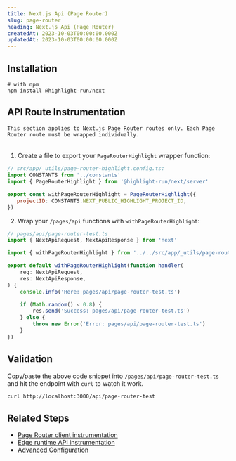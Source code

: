 ```yaml
---
title: Next.js Api (Page Router)
slug: page-router
heading: Next.js Api (Page Router)
createdAt: 2023-10-03T00:00:00.000Z
updatedAt: 2023-10-03T00:00:00.000Z
---
```


## Installation

```shell
# with npm
npm install @highlight-run/next
```

## API Route Instrumentation

```hint
This section applies to Next.js Page Router routes only. Each Page Router route must be wrapped individually.
```

######

1. Create a file to export your `PageRouterHighlight` wrapper function:

 ```javascript
// src/app/_utils/page-router-highlight.config.ts:
import CONSTANTS from '../constants'
import { PageRouterHighlight } from '@highlight-run/next/server'

export const withPageRouterHighlight = PageRouterHighlight({
	projectID: CONSTANTS.NEXT_PUBLIC_HIGHLIGHT_PROJECT_ID,
})
 ```

2. Wrap your `/pages/api` functions with `withPageRouterHighlight`:

```typescript
// pages/api/page-router-test.ts
import { NextApiRequest, NextApiResponse } from 'next'

import { withPageRouterHighlight } from '../../src/app/_utils/page-router-highlight.config'

export default withPageRouterHighlight(function handler(
	req: NextApiRequest,
	res: NextApiResponse,
) {
	console.info('Here: pages/api/page-router-test.ts')

	if (Math.random() < 0.8) {
		res.send('Success: pages/api/page-router-test.ts')
	} else {
		throw new Error('Error: pages/api/page-router-test.ts')
	}
})
```

## Validation

Copy/paste the above code snippet into `/pages/api/page-router-test.ts` and hit the endpoint with `curl` to watch it work.

```bash
curl http://localhost:3000/api/page-router-test
```

## Related Steps

- [Page Router client instrumentation](./2_page-router.md)
- [Edge runtime API instrumentation](./6_edge-runtime.md)
- [Advanced Configuration](./7_advanced-config.md)